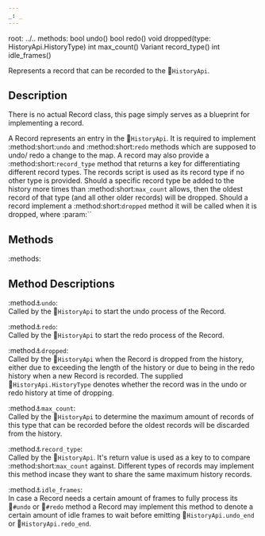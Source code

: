 ```yaml
---
_: _
---
```

root: ../..
methods:    bool undo()
            bool redo()
            void dropped(type: HistoryApi.HistoryType)
            int max_count()
            Variant record_type()
            int idle_frames()

Represents a record that can be recorded to the :link:`HistoryApi`.

## Description

There is no actual Record class, this page simply serves as a blueprint for implementing a record.

A Record represents an entry in the :link:`HistoryApi`. It is required to implement :method:short:`undo` and :method:short:`redo` methods which are supposed to undo/ redo a change to the map. A record may also provide a :method:short:`record_type` method that returns a key for differentiating different record types. The records script is used as its record type if no other type is provided. Should a specific record type be added to the history more times than :method:short:`max_count` allows, then the oldest record of that type (and all other older records) will be dropped. Should a record implement a :method:short:`dropped` method it will be called when it is dropped, where :param:``

## Methods

:methods:

## Method Descriptions

:method:anchor:`undo`: <br>
<span class="indent">
Called by the :link:`HistoryApi` to start the undo process of the Record.
</span>

:method:anchor:`redo`: <br>
<span class="indent">
Called by the :link:`HistoryApi` to start the redo process of the Record.
</span>

:method:anchor:`dropped`: <br>
<span class="indent">
Called by the :link:`HistoryApi` when the Record is dropped from the history, either due to exceeding the length of the history or due to being in the redo history when a new Record is recorded. The supplied :link:`HistoryApi.HistoryType` denotes whether the record was in the undo or redo history at time of dropping.
</span>

:method:anchor:`max_count`: <br>
<span class="indent">
Called by the :link:`HistoryApi` to determine the maximum amount of records of this type that can be recorded before the oldest records will be discarded from the history.
</span>

:method:anchor:`record_type`: <br>
<span class="indent">
Called by the :link:`HistoryApi`. It's return value is used as a key to to compare :method:short:`max_count` against. Different types of records may implement this method incase they want to share the same maximum history records.
</span>

:method:anchor:`idle_frames`: <br>
<span class="indent">
In case a Record needs a certain amount of frames to fully process its :link:`#undo` or :link:`#redo` method a Record may implement this method to denote a certain amount of idle frames to wait before emitting :link:`HistoryApi.undo_end` or :link:`HistoryApi.redo_end`.
</span>